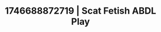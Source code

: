 ---
categories:
- ASMR tingles
- Erotic audiobooks
- Sensual selfie
- AI-generated
- Roleplay fantasies
- ASMR
- Story-driven erotica
- Cosplay
image: /assets/images/1746688872719.jpg
layout: post
seo:
  description: Featured content with exclusive Scat Fetish, ABDL Play. HD images available.
  keywords: Scat Fetish, ABDL Play
  og_image: /assets/images/1746688872719.jpg
  schema_type: VisualArtwork
tags:
- ABDL Play
- '#1746688872719'
- Scat Fetish
title: 1746688872719 | Scat Fetish ABDL Play
---